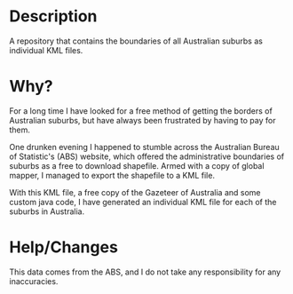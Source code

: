 Description
==============

A repository that contains the boundaries of all Australian suburbs as individual KML files.

Why?
====

For a long time I have looked for a free method of getting the borders of Australian suburbs, but have always been frustrated
 by having to pay for them.

One drunken evening I happened to stumble across the Australian Bureau of Statistic's (ABS) website, which offered the administrative
 boundaries of suburbs as a free to download shapefile. Armed with a copy of global mapper, I managed to export the shapefile to a
 KML file.

 With this KML file, a free copy of the Gazeteer of Australia and some custom java code, I have generated an individual KML
 file for each of the suburbs in Australia.

Help/Changes
============

This data comes from the ABS, and I do not take any responsibility for any inaccuracies.